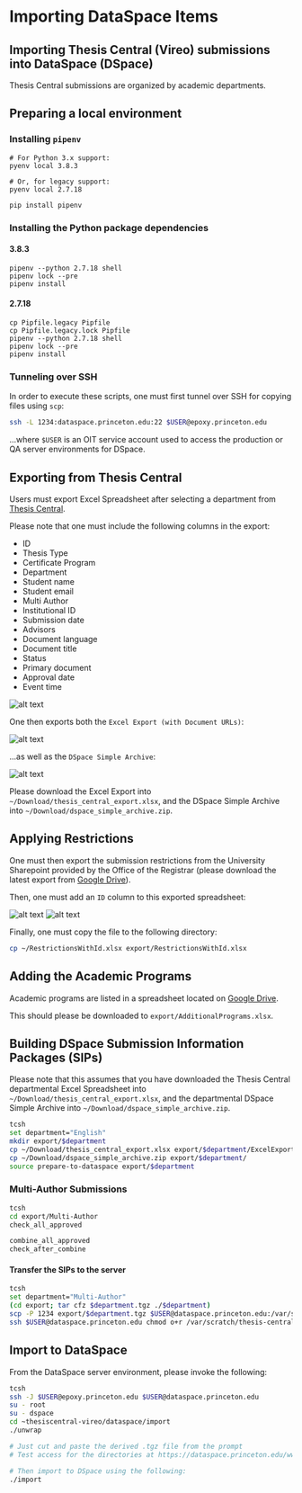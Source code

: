 # Importing DataSpace Items

## Importing Thesis Central (Vireo) submissions into DataSpace (DSpace)
Thesis Central submissions are organized by academic departments.

## Preparing a local environment

### Installing `pipenv`

```
# For Python 3.x support:
pyenv local 3.8.3

# Or, for legacy support:
pyenv local 2.7.18

pip install pipenv
```

### Installing the Python package dependencies

#### 3.8.3

```
pipenv --python 2.7.18 shell
pipenv lock --pre
pipenv install
```

#### 2.7.18

```
cp Pipfile.legacy Pipfile
cp Pipfile.legacy.lock Pipfile
pipenv --python 2.7.18 shell
pipenv lock --pre
pipenv install
```

### Tunneling over SSH

In order to execute these scripts, one must first tunnel over SSH for copying
files using `scp`:

```bash
ssh -L 1234:dataspace.princeton.edu:22 $USER@epoxy.princeton.edu
```

...where `$USER` is an OIT service account used to access the production or QA
server environments for DSpace.

## Exporting from Thesis Central
Users must export Excel Spreadsheet after selecting a department from [Thesis Central](thesis-central.princeton.edu).

Please note that one must include the following columns in the export:

* ID
* Thesis Type
* Certificate Program
* Department
* Student name
* Student email
* Multi Author
* Institutional ID
* Submission date
* Advisors
* Document language
* Document title
* Status
* Primary document
* Approval date
* Event time

![alt text](./docs/thesis-central_screenshot_4.png)

One then exports both the `Excel Export (with Document URLs)`:

![alt text](./docs/thesis-central_screenshot_5.png)

...as well as the `DSpace Simple Archive`:

![alt text](./docs/thesis-central_screenshot_6.png)

Please download the Excel Export into `~/Download/thesis_central_export.xlsx`, 
and the DSpace Simple Archive into `~/Download/dspace_simple_archive.zip`.

## Applying Restrictions

One must then export the submission restrictions from the University Sharepoint
provided by the Office of the Registrar (please download the latest export from 
[Google Drive](https://drive.google.com/file/d/1yVsV5PG-WPtj-eV7lHGRbuj3sVUGdwZh/view?usp=sharing)).

Then, one must add an `ID` column to this exported spreadsheet:

![alt text](./docs/thesis-central_screenshot_1.png)
![alt text](./docs/thesis-central_screenshot_2.png)

Finally, one must copy the file to the following directory:

```bash
cp ~/RestrictionsWithId.xlsx export/RestrictionsWithId.xlsx
```

## Adding the Academic Programs

Academic programs are listed in a spreadsheet located on [Google
Drive](https://drive.google.com/file/d/1K_rrBPY-Pf3DcqbCS-ZxYFjMQl3bIYEM/view?usp=sharing).

This should please be downloaded to `export/AdditionalPrograms.xlsx`.

## Building DSpace Submission Information Packages (SIPs)

Please note that this assumes that you have downloaded the Thesis Central 
departmental Excel Spreadsheet into `~/Download/thesis_central_export.xlsx`, and
the departmental DSpace Simple Archive into `~/Download/dspace_simple_archive.zip`.

```bash
tcsh
set department="English"
mkdir export/$department
cp ~/Download/thesis_central_export.xlsx export/$department/ExcelExport.xlsx
cp ~/Download/dspace_simple_archive.zip export/$department/
source prepare-to-dataspace export/$department
```

### Multi-Author Submissions

```bash
tcsh
cd export/Multi-Author
check_all_approved

combine_all_approved
check_after_combine
```

#### Transfer the SIPs to the server

```bash
tcsh
set department="Multi-Author"
(cd export; tar cfz $department.tgz ./$department)
scp -P 1234 export/$department.tgz $USER@dataspace.princeton.edu:/var/scratch/thesis-central/$department.tgz
ssh $USER@dataspace.princeton.edu chmod o+r /var/scratch/thesis-central/$department.tgz
```

## Import to DataSpace

From the DataSpace server environment, please invoke the following:

```bash
tcsh
ssh -J $USER@epoxy.princeton.edu $USER@dataspace.princeton.edu
su - root
su - dspace
cd ~thesiscentral-vireo/dataspace/import
./unwrap

# Just cut and paste the derived .tgz file from the prompt
# Test access for the directories at https://dataspace.princeton.edu/www/thesis_central/

# Then import to DSpace using the following:
./import
```


